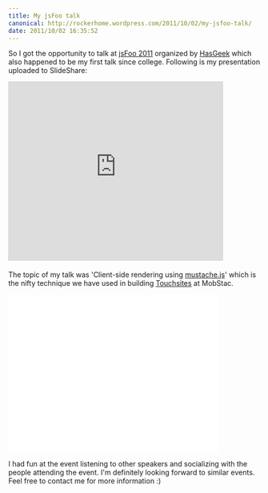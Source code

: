 ```yaml
---
title: My jsFoo talk
canonical: http://rockerhome.wordpress.com/2011/10/02/my-jsfoo-talk/
date: 2011/10/02 16:35:52
---
```

So I got the opportunity to talk at [jsFoo 2011](http://jsfoo.hasgeek.com) organized by [HasGeek](http://twitter.com/hasgeek) which also happened to be my first talk since college.<span class="more" /> Following is my presentation uploaded to SlideShare:

<div class="video-box">
    <iframe src="http://www.slideshare.net/slideshow/embed_code/9505629" width="427" height="356" frameborder="0" marginwidth="0" marginheight="0" scrolling="no" style="border:1px solid #CCC; border-width:1px 1px 0; margin-bottom:5px; max-width: 100%;" allowfullscreen> </iframe>
</div>

The topic of my talk was 'Client-side rendering using [mustache.js](http://mustache.github.com/)' which is the nifty technique we have used in building [Touchsites](http://mobstac.com) at MobStac.

<div class="video-box">
    <iframe width="420" height="315" src="//www.youtube.com/embed/F5tG1pZ-g7g" frameborder="0" allowfullscreen></iframe>
</div>

I had fun at the event listening to other speakers and socializing with the people attending the event. I'm definitely looking forward to similar events. Feel free to contact me for more information :)